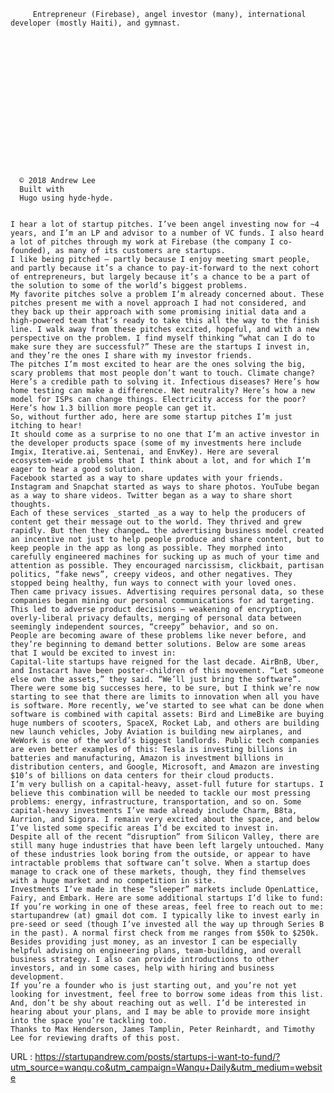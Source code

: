   
         Entrepreneur (Firebase), angel investor (many), international developer (mostly Haiti), and gymnast. 
        
    


	
	
	
	 
	
	
	
	
	
	 

  
    
      © 2018 Andrew Lee
      Built with
      Hugo using hyde-hyde.
      
      
    I hear a lot of startup pitches. I’ve been angel investing now for ~4 years, and I’m an LP and advisor to a number of VC funds. I also heard a lot of pitches through my work at Firebase (the company I co-founded), as many of its customers are startups.  
    I like being pitched – partly because I enjoy meeting smart people, and partly because it’s a chance to pay-it-forward to the next cohort of entrepreneurs, but largely because it’s a chance to be a part of the solution to some of the world’s biggest problems.  
    My favorite pitches solve a problem I’m already concerned about. These pitches present me with a novel approach I had not considered, and they back up their approach with some promising initial data and a high-powered team that’s ready to take this all the way to the finish line. I walk away from these pitches excited, hopeful, and with a new perspective on the problem. I find myself thinking “what can I do to make sure they are successful?” These are the startups I invest in, and they’re the ones I share with my investor friends.  
    The pitches I’m most excited to hear are the ones solving the big, scary problems that most people don’t want to touch. Climate change? Here’s a credible path to solving it. Infectious diseases? Here’s how home testing can make a difference. Net neutrality? Here’s how a new model for ISPs can change things. Electricity access for the poor? Here’s how 1.3 billion more people can get it.  
    So, without further ado, here are some startup pitches I’m just itching to hear!  
    It should come as a surprise to no one that I’m an active investor in the developer products space (some of my investments here include Imgix, Iterative.ai, Sentenai, and EnvKey). Here are several ecosystem-wide problems that I think about a lot, and for which I’m eager to hear a good solution.  
    Facebook started as a way to share updates with your friends. Instagram and Snapchat started as ways to share photos. YouTube began as a way to share videos. Twitter began as a way to share short thoughts.  
    Each of these services _started _as a way to help the producers of content get their message out to the world. They thrived and grew rapidly. But then they changed… the advertising business model created an incentive not just to help people produce and share content, but to keep people in the app as long as possible. They morphed into carefully engineered machines for sucking up as much of your time and attention as possible. They encouraged narcissism, clickbait, partisan politics, “fake news”, creepy videos, and other negatives. They stopped being healthy, fun ways to connect with your loved ones.  
    Then came privacy issues. Advertising requires personal data, so these companies began mining our personal communications for ad targeting. This led to adverse product decisions – weakening of encryption, overly-liberal privacy defaults, merging of personal data between seemingly independent sources, “creepy” behavior, and so on.  
    People are becoming aware of these problems like never before, and they’re beginning to demand better solutions. Below are some areas that I would be excited to invest in:  
    Capital-lite startups have reigned for the last decade. AirBnB, Uber, and Instacart have been poster-children of this movement. “Let someone else own the assets,” they said. “We’ll just bring the software”.  
    There were some big successes here, to be sure, but I think we’re now starting to see that there are limits to innovation when all you have is software. More recently, we’ve started to see what can be done when software is combined with capital assets: Bird and LimeBike are buying huge numbers of scooters, SpaceX, Rocket Lab, and others are building new launch vehicles, Joby Aviation is building new airplanes, and WeWork is one of the world’s biggest landlords. Public tech companies are even better examples of this: Tesla is investing billions in batteries and manufacturing, Amazon is investment billions in distribution centers, and Google, Microsoft, and Amazon are investing $10’s of billions on data centers for their cloud products.  
    I’m very bullish on a capital-heavy, asset-full future for startups. I believe this combination will be needed to tackle our most pressing problems: energy, infrastructure, transportation, and so on. Some capital-heavy investments I’ve made already include Charm, B8ta, Aurrion, and Sigora. I remain very excited about the space, and below I’ve listed some specific areas I’d be excited to invest in.  
    Despite all of the recent “disruption” from Silicon Valley, there are still many huge industries that have been left largely untouched. Many of these industries look boring from the outside, or appear to have intractable problems that software can’t solve. When a startup does manage to crack one of these markets, though, they find themselves with a huge market and no competition in site.  
    Investments I’ve made in these “sleeper” markets include OpenLattice, Fairy, and Embark. Here are some additional startups I’d like to fund:  
    If you’re working in one of these areas, feel free to reach out to me: startupandrew (at) gmail dot com. I typically like to invest early in pre-seed or seed (though I’ve invested all the way up through Series B in the past). A normal first check from me ranges from $50k to $250k.  
    Besides providing just money, as an investor I can be especially helpful advising on engineering plans, team-building, and overall business strategy. I also can provide introductions to other investors, and in some cases, help with hiring and business development.  
    If you’re a founder who is just starting out, and you’re not yet looking for investment, feel free to borrow some ideas from this list. And, don’t be shy about reaching out as well. I’d be interested in hearing about your plans, and I may be able to provide more insight into the space you’re tackling too.  
    Thanks to Max Henderson, James Tamplin, Peter Reinhardt, and Timothy Lee for reviewing drafts of this post.  
    
  URL : https://startupandrew.com/posts/startups-i-want-to-fund/?utm_source=wanqu.co&utm_campaign=Wanqu+Daily&utm_medium=website